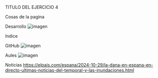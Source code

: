 TITULO DEL EJERCICIO 4


Cosas de la pagina


Desarrollo
![imagen](https://github.com/user-attachments/assets/0a5d87f7-5d71-47f2-8bd3-27bba731fe73)

Indice            

GitHub
![imagen](https://github.com/user-attachments/assets/ac73aa20-9b77-4fe4-a95e-384fb4c25c44)   

Aules
![imagen](https://github.com/user-attachments/assets/a026df61-c24c-4304-ad90-9ea1d63de207)

Noticias
https://elpais.com/espana/2024-10-29/la-dana-en-espana-en-directo-ultimas-noticias-del-temporal-y-las-inundaciones.html

